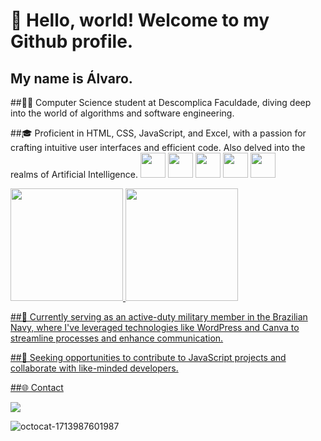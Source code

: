# 👋 Hello, world! Welcome to my Github profile.

## My name is Álvaro.

##👨‍💻 Computer Science student at Descomplica Faculdade, diving deep into the world of algorithms and software engineering.

##🎓 Proficient in HTML, CSS, JavaScript, and Excel, with a passion for crafting intuitive user interfaces and efficient code. Also delved into the realms of Artificial Intelligence.
<img src="https://cdn.jsdelivr.net/gh/devicons/devicon@latest/icons/javascript/javascript-plain.svg" width="40" height="40"/>
<img src="https://cdn.jsdelivr.net/gh/devicons/devicon@latest/icons/html5/html5-original.svg" width="40" height="40"/>
<img src="https://cdn.jsdelivr.net/gh/devicons/devicon@latest/icons/css3/css3-original.svg" width="40" height="40"/>
<img src="https://cdn.jsdelivr.net/gh/devicons/devicon@latest/icons/tailwindcss/tailwindcss-original-wordmark.svg" width="40" height="40"/>
<img src="https://cdn.jsdelivr.net/gh/devicons/devicon@latest/icons/wordpress/wordpress-original.svg" width="40" height="40"/>

<div>
<a href="https://github.com/danielpqds">
<img loading="lazy" height="180em" src="https://github-readme-stats.vercel.app/api/top-langs/?username=danielpqds&layout=compact&langs_count=7&theme=dracula"/>
<img loading="lazy" height="180em" src="https://github-readme-stats.vercel.app/api?username=danielpqds&show_icons=true&theme=dracula&include_all_commits=true&count_private=true"/>
</div>

##🔧 Currently serving as an active-duty military member in the Brazilian Navy, where I've leveraged technologies like WordPress and Canva to streamline processes and enhance communication.

##🌟 Seeking opportunities to contribute to JavaScript projects and collaborate with like-minded developers.

##🌐 Contact

<a href=(https://www.linkedin.com/in/%C3%A1lvaro-daniel-5a76562a9/) target="_blank"><img loading="lazy" src="https://img.shields.io/badge/-LinkedIn-%230077B5?style=for-the-badge&logo=linkedin&logoColor=white" target="_blank"></a> 




![octocat-1713987601987](https://github.com/danielpqds/danielpqds/assets/155841513/9f29f825-6573-4a55-b6e9-542a84c75b58)



